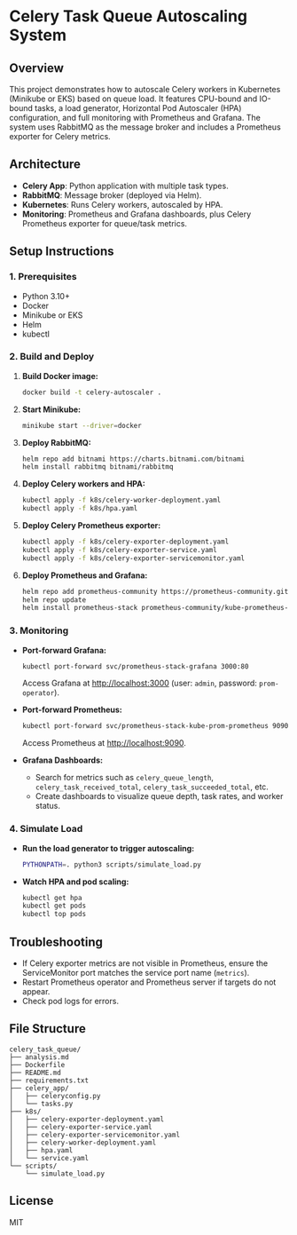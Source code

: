 # Celery Task Queue Autoscaling System

## Overview
This project demonstrates how to autoscale Celery workers in Kubernetes (Minikube or EKS) based on queue load. It features CPU-bound and IO-bound tasks, a load generator, Horizontal Pod Autoscaler (HPA) configuration, and full monitoring with Prometheus and Grafana. The system uses RabbitMQ as the message broker and includes a Prometheus exporter for Celery metrics.

## Architecture
- **Celery App**: Python application with multiple task types.
- **RabbitMQ**: Message broker (deployed via Helm).
- **Kubernetes**: Runs Celery workers, autoscaled by HPA.
- **Monitoring**: Prometheus and Grafana dashboards, plus Celery Prometheus exporter for queue/task metrics.

## Setup Instructions

### 1. Prerequisites
- Python 3.10+
- Docker
- Minikube or EKS
- Helm
- kubectl

### 2. Build and Deploy
1. **Build Docker image:**
   ```zsh
   docker build -t celery-autoscaler .
   ```

2. **Start Minikube:**
   ```zsh
   minikube start --driver=docker
   ```

3. **Deploy RabbitMQ:**
   ```zsh
   helm repo add bitnami https://charts.bitnami.com/bitnami
   helm install rabbitmq bitnami/rabbitmq
   ```

4. **Deploy Celery workers and HPA:**
   ```zsh
   kubectl apply -f k8s/celery-worker-deployment.yaml
   kubectl apply -f k8s/hpa.yaml
   ```

5. **Deploy Celery Prometheus exporter:**
   ```zsh
   kubectl apply -f k8s/celery-exporter-deployment.yaml
   kubectl apply -f k8s/celery-exporter-service.yaml
   kubectl apply -f k8s/celery-exporter-servicemonitor.yaml
   ```

6. **Deploy Prometheus and Grafana:**
   ```zsh
   helm repo add prometheus-community https://prometheus-community.github.io/helm-charts
   helm repo update
   helm install prometheus-stack prometheus-community/kube-prometheus-stack
   ```

### 3. Monitoring
- **Port-forward Grafana:**
  ```zsh
  kubectl port-forward svc/prometheus-stack-grafana 3000:80
  ```
  Access Grafana at [http://localhost:3000](http://localhost:3000) (user: `admin`, password: `prom-operator`).

- **Port-forward Prometheus:**
  ```zsh
  kubectl port-forward svc/prometheus-stack-kube-prom-prometheus 9090:9090
  ```
  Access Prometheus at [http://localhost:9090](http://localhost:9090).

- **Grafana Dashboards:**
  - Search for metrics such as `celery_queue_length`, `celery_task_received_total`, `celery_task_succeeded_total`, etc.
  - Create dashboards to visualize queue depth, task rates, and worker status.

### 4. Simulate Load
- **Run the load generator to trigger autoscaling:**
  ```zsh
  PYTHONPATH=. python3 scripts/simulate_load.py
  ```

- **Watch HPA and pod scaling:**
  ```zsh
  kubectl get hpa
  kubectl get pods
  kubectl top pods
  ```

## Troubleshooting
- If Celery exporter metrics are not visible in Prometheus, ensure the ServiceMonitor port matches the service port name (`metrics`).
- Restart Prometheus operator and Prometheus server if targets do not appear.
- Check pod logs for errors.

## File Structure

```
celery_task_queue/
├── analysis.md
├── Dockerfile
├── README.md
├── requirements.txt
├── celery_app/
│   ├── celeryconfig.py
│   └── tasks.py
├── k8s/
│   ├── celery-exporter-deployment.yaml
│   ├── celery-exporter-service.yaml
│   ├── celery-exporter-servicemonitor.yaml
│   ├── celery-worker-deployment.yaml
│   ├── hpa.yaml
│   └── service.yaml
└── scripts/
    └── simulate_load.py
```

## License
MIT
